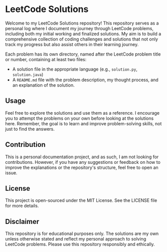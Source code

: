 # LeetCode Solutions

Welcome to my LeetCode Solutions repository! This repository serves as a personal log where I document my journey through LeetCode problems, including both my initial working and finalized solutions. My aim is to build a comprehensive collection of coding challenges and solutions that not only track my progress but also assist others in their learning journey.



Each problem has its own directory, named after the LeetCode problem title or number, containing at least two files:
- A solution file in the appropriate language (e.g., `solution.py`, `solution.java`)
- A `README.md` file with the problem description, my thought process, and an explanation of the solution.

## Usage

Feel free to explore the solutions and use them as a reference. I encourage you to attempt the problems on your own before looking at the solutions here. Remember, the goal is to learn and improve problem-solving skills, not just to find the answers.

## Contribution

This is a personal documentation project, and as such, I am not looking for contributions. However, if you have any suggestions or feedback on how to improve the explanations or the repository's structure, feel free to open an issue.

## License

This project is open-sourced under the MIT License. See the LICENSE file for more details.

## Disclaimer

This repository is for educational purposes only. The solutions are my own unless otherwise stated and reflect my personal approach to solving LeetCode problems. Please use this repository responsibly and ethically.
